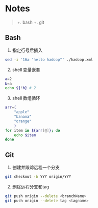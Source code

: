 # Notes
> +. bash
> +. git

## Bash
1. 指定行号后插入
```bash
sed -i '16a "hello hadoop"' ./hadoop.xml
```

2. shell 变量嵌套
```bash
a=2
b=a
echo ${!b} # 2
```

3. shell 数组循环
```bash
arr=(
    "apple"
    "banana"
    "orange"
    )
for item in ${arr[@]}; do
    echo $item
done
```

## Git
1. 创建并跟踪远程一个分支
```bash
git checkout -b YYY origin/YYY
```

2. 删除远程分支和tag
```bash
git push origin --delete <branchName>
git push origin --delete tag <tagname>
```
